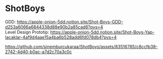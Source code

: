 # ShotBoys
GDD: https://apple-onion-5dd.notion.site/Shot-Boys-GDD-d253a6066a6844338d88e90b2a85cad6?pvs=4                              
Level Design Prototip: https://apple-onion-5dd.notion.site/Shot-Boys-Yap-lacaklar-4af9d4aae15a4ba6b528add6fd078db4?pvs=4

https://github.com/sinemburcukaraa/ShotBoys/assets/83516785/c8ccfb38-2742-4d40-b0ac-a7d2c70a3c0c
